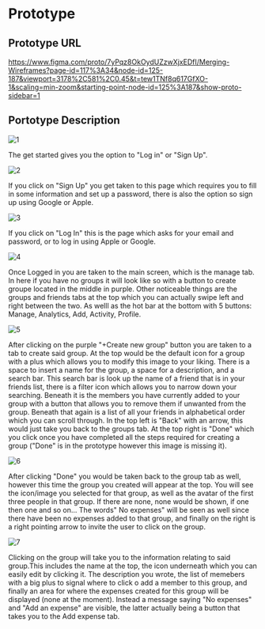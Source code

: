 # Prototype


## Prototype URL
https://www.figma.com/proto/7yPqz8OkOydUZzwXjxEDfI/Merging-Wireframes?page-id=117%3A34&node-id=125-187&viewport=3178%2C581%2C0.45&t=tew1TNf8q617GfXO-1&scaling=min-zoom&starting-point-node-id=125%3A187&show-proto-sidebar=1


## Portotype Description



![1](images/Get_Started.png)

The get started gives you the option to "Log in" or "Sign Up".

![2](images/Create_Account.png)

If you click on "Sign Up" you get taken to this page which requires you to fill in some information and set up a password, there is also the option so sign up using Google or Apple.

![3](images/Log_In.png)

If you click on "Log In" this is the page which asks for your email and password, or to log in using Apple or Google.

![4](images/Group_tab__filled__+_Expense.png)

Once Logged in you are taken to the main screen, which is the manage tab. In here if you have no groups it will look like so with a button to create groupe located in the middle in purple. Other noticeable things are the groups and friends tabs at the top which you can actually swipe left and right between the two. As welll as the hot bar at the bottom with 5 buttons: Manage, Analytics, Add, Activity, Profile.

![5](images/Create_new_group.png)

After clicking on the purple "+Create new group" button you are taken to a tab to create said group. At the top would be the default icon for a group with a plus which allows you to modify this image to your liking. There is a space to insert a name for the group, a space for a description, and a search bar. This search bar is look up the name of a friend that is in your friends list, there is a filter icon which allows you to narrow down your searching.
Beneath it is the members you have currently added to your group with a button that allows you to remove them if unwanted from the group. Beneath that again is a list of all your friends in alphabetical order which you can scroll through. In the top left is "Back" with an arrow, this would just take you back to the groups tab. At the top right is "Done" which you click once you have completed all the steps required for creating a group ("Done" is in the prototype however this image is missing it).

![6](images/Group_tab__filled_.png)

After clicking "Done" you would be taken back to the group tab as well, however this time the group you created will appear at the top. You will see the icon/image you selected for that group, as well as the avatar of the first three people in that group. If there are none, none would be shown, if one then one and so on... The words" No expenses" will be seen as well since there have been no expenses added to that group, and finally on the right is a right pointing arrow to invite the user to click on the group.

![7](images/Group__Expensless_.png)

Clicking on the group will take you to the information relating to said group.This includes the name at the top, the icon underneath which you can easily edit by clicking it. The description you wrote, the list of memebers with a big plus to signal where to click o add a member to this group, and finally an area for where the expenses created for this group will be displayed (none at the moment). Instead a message saying "No expenses" and "Add an expense" are visible, the latter actually being a button that takes you to the Add expense tab.










